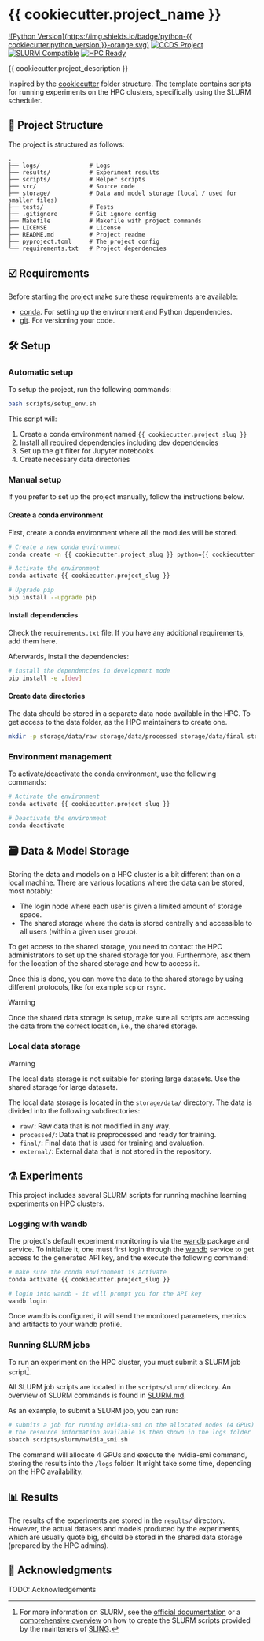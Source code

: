 # {{ cookiecutter.project_name }}

[![Python Version](https://img.shields.io/badge/python-{{ cookiecutter.python_version }}-orange.svg)](https://www.python.org/downloads/)
[![CCDS Project](https://img.shields.io/badge/CCDS-Project%20template-orange?logo=cookiecutter)](https://github.com/eriknovak/cookiecutter-ml-hpc/)
[![SLURM Compatible](https://img.shields.io/badge/scheduler-SLURM-brightgreen.svg)](https://slurm.schedmd.com/)
[![HPC Ready](https://img.shields.io/badge/HPC-ready-orange.svg)](https://github.com/eriknovak/cookiecutter-ml-hpc/)


{{ cookiecutter.project_description }}

Inspired by the [cookiecutter] folder structure. The template contains scripts
for running experiments on the HPC clusters, specifically using the SLURM scheduler.

## 📁 Project Structure

The project is structured as follows:

```plaintext
.
├── logs/              # Logs
├── results/           # Experiment results
├── scripts/           # Helper scripts
├── src/               # Source code
├── storage/           # Data and model storage (local / used for smaller files)
├── tests/             # Tests
├── .gitignore         # Git ignore config
├── Makefile           # Makefile with project commands
├── LICENSE            # License
├── README.md          # Project readme
├── pyproject.toml     # The project config
└── requirements.txt   # Project dependencies
```

## ☑️ Requirements

Before starting the project make sure these requirements are available:

- [conda]. For setting up the environment and Python dependencies.
- [git]. For versioning your code.

## 🛠️ Setup

### Automatic setup

To setup the project, run the following commands:

```bash
bash scripts/setup_env.sh
```

This script will:

1. Create a conda environment named `{{ cookiecutter.project_slug }}`
2. Install all required dependencies including dev dependencies
3. Set up the git filter for Jupyter notebooks
4. Create necessary data directories


### Manual setup

If you prefer to set up the project manually, follow the instructions below.

#### Create a conda environment

First, create a conda environment where all the modules will be stored.

```bash
# Create a new conda environment
conda create -n {{ cookiecutter.project_slug }} python={{ cookiecutter.python_version }} -y

# Activate the environment
conda activate {{ cookiecutter.project_slug }}

# Upgrade pip
pip install --upgrade pip
```

#### Install dependencies

Check the `requirements.txt` file. If you have any additional requirements, add
them here.

Afterwards, install the dependencies:

```bash
# install the dependencies in development mode
pip install -e .[dev]
```

#### Create data directories

The data should be stored in a separate data node available in the HPC. To get
access to the data folder, as the HPC maintainers to create one.

```bash
mkdir -p storage/data/raw storage/data/processed storage/data/final storage/data/external
```

### Environment management

To activate/deactivate the conda environment, use the following commands:

```bash
# Activate the environment
conda activate {{ cookiecutter.project_slug }}

# Deactivate the environment
conda deactivate
```

## 🗃️ Data & Model Storage

Storing the data and models on a HPC cluster is a bit different than on a local
machine. There are various locations where the data can be stored, most notably:

- The login node where each user is given a limited amount of storage space.
- The shared storage where the data is stored centrally and accessible to all
  users (within a given user group).

To get access to the shared storage, you need to contact the HPC administrators
to set up the shared storage for you.
Furthermore, ask them for the location of the shared storage and how to access it.

Once this is done, you can move the data to the shared storage by using different
protocols, like for example `scp` or `rsync`.

> [!WARNING]
> Once the shared data storage is setup, make sure all scripts are accessing the data from the correct location, i.e., the shared storage.

### Local data storage

> [!WARNING]
> The local data storage is not suitable for storing large datasets. Use the shared storage for large datasets.

The local data storage is located in the `storage/data/` directory.
The data is divided into the following subdirectories:

- `raw/`: Raw data that is not modified in any way.
- `processed/`: Data that is preprocessed and ready for training.
- `final/`: Final data that is used for training and evaluation.
- `external/`: External data that is not stored in the repository.

## ⚗️ Experiments

This project includes several SLURM scripts for running machine learning
experiments on HPC clusters.

### Logging with wandb

The project's default experiment monitoring is via the [wandb] package and service.
To initialize it, one must first login through the [wandb] service to get access
to the generated API key, and the execute the following command:

```bash
# make sure the conda environment is activate
conda activate {{ cookiecutter.project_slug }}

# login into wandb - it will prompt you for the API key
wandb login
```

Once wandb is configured, it will send the monitored parameters, metrics and
artifacts to your wandb profile.

### Running SLURM jobs

To run an experiment on the HPC cluster, you must submit a SLURM job script[^1].

All SLURM job scripts are located in the `scripts/slurm/` directory. An overview
of SLURM commands is found in [SLURM.md](./SLURM.md).

As an example, to submit a SLURM job, you can run:

```bash
# submits a job for running nvidia-smi on the allocated nodes (4 GPUs)
# the resource information available is then shown in the logs folder
sbatch scripts/slurm/nvidia_smi.sh
```

The command will allocate 4 GPUs and execute the nvidia-smi command, storing the
results into the `/logs` folder. It might take some time, depending on the HPC
availability.

## 📊 Results

The results of the experiments are stored in the `results/` directory. However,
the actual datasets and models produced by the experiments, which are usually quote
big, should be stored in the shared data storage (prepared by the HPC admins).

## 📣 Acknowledgments

TODO: Acknowledgements


[conda]: https://docs.conda.io/en/latest/
[cookiecutter]: https://drivendata.github.io/cookiecutter-data-science/
[git]: https://git-scm.com/
[wandb]: https://wandb.ai/site/

[^1]: For more information on SLURM, see the [official documentation](https://slurm.schedmd.com/) or a [comprehensive overview](https://doc.sling.si/en/navodila/slurm/) on how to create the SLURM scripts provided by the mainteners of [SLING](https://www.sling.si/en/).